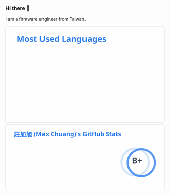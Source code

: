 ### Hi there 👋

I am a firmware engineer from Taiwan.

<picture>
  <source srcset="./assets/stats-dark-2025-02-27.svg" media="(prefers-color-scheme: dark)" />
  <source srcset="./assets/stats-light-2025-02-27.svg" media="(prefers-color-scheme: light), (prefers-color-scheme: no-preference)" />
  <img alt="madmaxieee's github stats" src="./assets/stats-light-2025-02-27.svg" />
</picture>

<br />

<picture>
  <source srcset="./assets/top-langs-dark-2025-02-27.svg" media="(prefers-color-scheme: dark)" />
  <source srcset="./assets/top-langs-light-2025-02-27.svg" media="(prefers-color-scheme: light), (prefers-color-scheme: no-preference)" />
  <img alt="madmaxieee's most used languages" src="./assets/top-langs-light-2025-02-27.svg" />
</picture>
